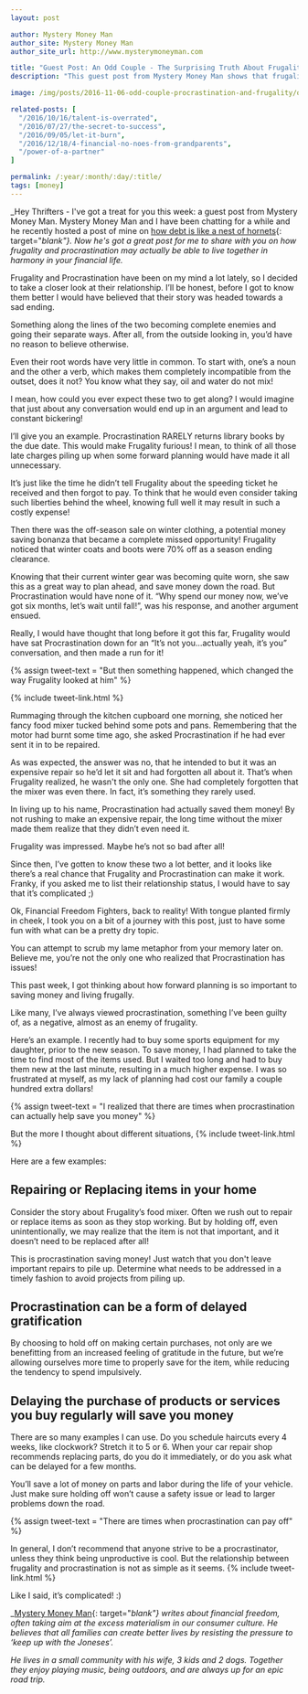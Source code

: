 ```yaml
---
layout: post

author: Mystery Money Man
author_site: Mystery Money Man
author_site_url: http://www.mysterymoneyman.com

title: "Guest Post: An Odd Couple - The Surprising Truth About Frugality and Procrastination"
description: "This guest post from Mystery Money Man shows that frugality and procrastination aren't always at odds - sometimes they even work together"

image: /img/posts/2016-11-06-odd-couple-procrastination-and-frugality/odd-couple.jpg

related-posts: [
  "/2016/10/16/talent-is-overrated",
  "/2016/07/27/the-secret-to-success",
  "/2016/09/05/let-it-burn",
  "/2016/12/18/4-financial-no-noes-from-grandparents",
  "/power-of-a-partner"
]

permalink: /:year/:month/:day/:title/
tags: [money]
---
```


_Hey Thrifters - I've got a treat for you this week: a guest post from Mystery Money Man. Mystery Money Man and I have been chatting for a while and he recently hosted a post of mine on [how debt is like a nest of hornets](http://www.mysterymoneyman.com/your-debt-is-an-infestation/){: target="_blank"}. Now he's got a great post for me to share with you on how frugality and procrastination may actually be able to live together in harmony in your financial life._

Frugality and Procrastination have been on my mind a lot lately, so I decided to take a closer look at their relationship. I’ll be honest, before I got to know them better I would have believed that their story was headed towards a sad ending.

Something along the lines of the two becoming complete enemies and going their separate ways. After all, from the outside looking in, you’d have no reason to believe otherwise.

Even their root words have very little in common. To start with, one’s a noun and the other a verb, which makes them completely incompatible from the outset, does it not?  You know what they say, oil and water do not mix!

I mean, how could you ever expect these two to get along? I would imagine that just about any conversation would end up in an argument and lead to constant bickering!

I’ll give you an example. Procrastination RARELY returns library books by the due date. This would make Frugality furious! I mean, to think of all those late charges piling up when some forward planning would have made it all unnecessary.

It’s just like the time he didn’t tell Frugality about the speeding ticket he received and then forgot to pay. To think that he would even consider taking such liberties behind the wheel, knowing full well it may result in such a costly expense!

Then there was the off-season sale on winter clothing, a potential money saving bonanza that became a complete missed opportunity! Frugality noticed that winter coats and boots were 70% off as a season ending clearance.

Knowing that their current winter gear was becoming quite worn, she saw this as a great way to plan ahead, and save money down the road. But Procrastination would have none of it. “Why spend our money now, we’ve got six months, let’s wait until fall!”, was his response, and another argument ensued.

Really, I would have thought that long before it got this far, Frugality would have sat Procrastination down for an “It’s not you…actually yeah, it’s you” conversation, and then made a run for it!

{% assign tweet-text = "But then something happened, which changed the way Frugality looked at him" %}

{% include tweet-link.html %}

Rummaging through the kitchen cupboard one morning, she noticed her fancy food mixer tucked behind some pots and pans. Remembering that the motor had burnt some time ago, she asked Procrastination if he had ever sent it in to be repaired.

As was expected, the answer was no, that he intended to but it was an expensive repair so he’d let it sit and had forgotten all about it. That’s when Frugality realized, he wasn't the only one. She had completely forgotten that the mixer was even there. In fact, it’s something they rarely used.

In living up to his name, Procrastination had actually saved them money! By not rushing to make an expensive repair, the long time without the mixer made them realize that they didn’t even need it.

Frugality was impressed. Maybe he’s not so bad after all!

Since then, I’ve gotten to know these two a lot better, and it looks like there’s a real chance that Frugality and Procrastination can make it work. Franky, if you asked me to list their relationship status, I would have to say that it’s complicated ;)

Ok, Financial Freedom Fighters, back to reality! With tongue planted firmly in cheek,  I took you on a bit of a journey with this post, just to have some fun with what can be a pretty dry topic.

You can attempt to scrub my lame metaphor from your memory later on. Believe me, you’re not the only one who realized that Procrastination has issues!

This past week, I got thinking about how forward planning is so important to saving money and living frugally.

Like many, I’ve always viewed procrastination, something I’ve been guilty of, as a negative, almost as an enemy of frugality.

Here’s an example. I recently had to buy some sports equipment for my daughter, prior to the new season. To save money, I had planned to take the time to find most of the items used. But I waited too long and had to buy them new at the last minute, resulting in a much higher expense. I was so frustrated at myself, as my lack of planning had cost our family a couple hundred extra dollars!

{% assign tweet-text = "I realized that there are times when procrastination can actually help save you money" %}

But the more I thought about different situations, {% include tweet-link.html %}

Here are a few examples:

## Repairing or Replacing items in your home

Consider the story about Frugality’s food mixer. Often we rush out to repair or replace items as soon as they stop working. But by holding off, even unintentionally, we may realize that the item is not that important, and it doesn’t need to be replaced after all!

This is procrastination saving money! Just watch that you don't leave important repairs to pile up. Determine what needs to be addressed in a timely fashion to avoid projects from piling up.

## Procrastination can be a form of delayed gratification

By choosing to hold off on making certain purchases, not only are we benefitting from an increased feeling of gratitude in the future, but we’re allowing ourselves more time to properly save for the item, while reducing the tendency to spend impulsively.

## Delaying the purchase of products or services you buy regularly will save you money

There are so many examples I can use. Do you schedule haircuts every 4 weeks, like clockwork?  Stretch it to 5 or 6. When your car repair shop recommends replacing parts, do you do it immediately, or do you ask what can be delayed for a few months.  

You’ll save a lot of money on parts and labor during the life of your vehicle. Just make sure holding off won’t cause a safety issue or lead to larger problems down the road.

{% assign tweet-text = "There are times when procrastination can pay off" %}

In general, I don’t recommend that anyone strive to be a procrastinator, unless they think being unproductive is cool. But the relationship between frugality and procrastination is not as simple as it seems. {% include tweet-link.html %}

Like I said, it’s complicated! :)

_[Mystery Money Man](http://www.mysterymoneyman.com){: target="_blank"} writes about financial freedom, often taking aim at the excess materialism in our consumer culture. He believes that all families can create better lives by resisting the pressure to ‘keep up with the Joneses’._

_He lives in a small community with his wife, 3 kids and 2 dogs. Together they enjoy playing music, being outdoors, and are always up for an epic road trip._
